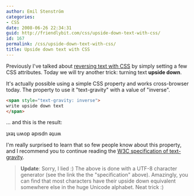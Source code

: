 ```yaml
---
author: Emil Stenström
categories:
- CSS
date: 2008-06-26 22:34:31
guid: http://friendlybit.com/css/upside-down-text-with-css/
id: 167
permalink: /css/upside-down-text-with-css/
title: Upside down text with CSS
---
```


Previously I've talked about [reversing text with CSS](/css/reverse-text-with-css-32-very-special-hex-digits/) by simply setting a few CSS attributes. Today we will try another trick: turning text **upside down**.

It's actually possible using a simple CSS property and works cross-browser today. The property to use it "text-gravity" with a value of "inverse".

```html
<span style="text-gravity: inverse">
write upside down text
</span>
```

… and this is the result:

<span style="text-gravity: inverse">ʇxǝʇ uʍop ǝpısdn ǝʇıɹʍ</span>

I'm really surprised to learn that so few people know about this property, and I recommend you to continue reading the [W3C specification of text-gravity](http://www.fliptext.info/index.php).

> **Update**: Sorry, I lied :) The above is done with a UTF-8 character generator (see the link the the "specification" above). Amazingly, you can find that most characters have their upside down equivalent somewhere else in the huge Unicode alphabet. Neat trick :)
